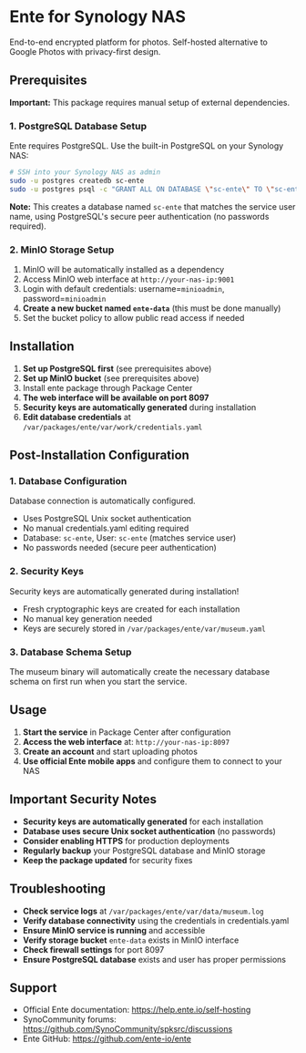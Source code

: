 # Ente for Synology NAS

End-to-end encrypted platform for photos.
Self-hosted alternative to Google Photos with privacy-first design.

## Prerequisites

**Important:** This package requires manual setup of external dependencies.

### 1. PostgreSQL Database Setup
Ente requires PostgreSQL. Use the built-in PostgreSQL on your Synology NAS:

```bash
# SSH into your Synology NAS as admin
sudo -u postgres createdb sc-ente
sudo -u postgres psql -c "GRANT ALL ON DATABASE \"sc-ente\" TO \"sc-ente\";"
```

**Note:** This creates a database named `sc-ente` that matches the service user name, using PostgreSQL's secure peer authentication (no passwords required).

### 2. MinIO Storage Setup
1. MinIO will be automatically installed as a dependency
2. Access MinIO web interface at `http://your-nas-ip:9001`
3. Login with default credentials: username=`minioadmin`, password=`minioadmin`
4. **Create a new bucket named `ente-data`** (this must be done manually)
5. Set the bucket policy to allow public read access if needed

## Installation

1. **Set up PostgreSQL first** (see prerequisites above)
2. **Set up MinIO bucket** (see prerequisites above)
3. Install ente package through Package Center
4. **The web interface will be available on port 8097**
5. **Security keys are automatically generated** during installation
6. **Edit database credentials** at `/var/packages/ente/var/work/credentials.yaml`

## Post-Installation Configuration

### 1. Database Configuration

Database connection is automatically configured.

- Uses PostgreSQL Unix socket authentication
- No manual credentials.yaml editing required
- Database: `sc-ente`, User: `sc-ente` (matches service user)
- No passwords needed (secure peer authentication)

### 2. Security Keys

Security keys are automatically generated during installation!

- Fresh cryptographic keys are created for each installation
- No manual key generation needed
- Keys are securely stored in `/var/packages/ente/var/museum.yaml`

### 3. Database Schema Setup

The museum binary will automatically create the necessary database schema on first run when you start the service.

## Usage

1. **Start the service** in Package Center after configuration
2. **Access the web interface** at: `http://your-nas-ip:8097`
3. **Create an account** and start uploading photos
4. **Use official Ente mobile apps** and configure them to connect to your NAS

## Important Security Notes

- **Security keys are automatically generated** for each installation
- **Database uses secure Unix socket authentication** (no passwords)
- **Consider enabling HTTPS** for production deployments
- **Regularly backup** your PostgreSQL database and MinIO storage
- **Keep the package updated** for security fixes

## Troubleshooting

- **Check service logs** at `/var/packages/ente/var/data/museum.log`
- **Verify database connectivity** using the credentials in credentials.yaml
- **Ensure MinIO service is running** and accessible
- **Verify storage bucket** `ente-data` exists in MinIO interface
- **Check firewall settings** for port 8097
- **Ensure PostgreSQL database** exists and user has proper permissions

## Support

- Official Ente documentation: https://help.ente.io/self-hosting
- SynoCommunity forums: https://github.com/SynoCommunity/spksrc/discussions
- Ente GitHub: https://github.com/ente-io/ente
